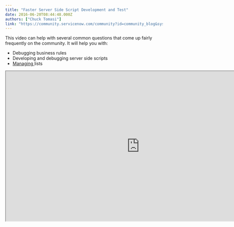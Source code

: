 ```yaml
---
title: "Faster Server Side Script Development and Test"
date: 2016-06-20T08:44:48.000Z
authors: ["Chuck Tomasi"]
link: "https://community.servicenow.com/community?id=community_blog&sys_id=736ceea1dbd0dbc01dcaf3231f961908"
---
```

<p>This video can help with several common questions that come up fairly frequently on the community. It will help you with:</p><ul><li>Debugging business rules</li><li>Developing and debugging server side scripts</li><li><a title="mmunity.servicenow.com/people/ctomasi/blog/2012/03/10/2189" href="/community?id=community_blog&sys_id=a84daee5dbd0dbc01dcaf3231f96198e">Managing </a>lists</li></ul><p></p><p><iframe src="https://youtube.com/embed/6hYa5LSvrpE" width="853" height="480"/></p><p></p><p>Referenced material:</p><p><a href="http://wiki.servicenow.com/index.php?title=Business_Rules" title="http://wiki.servicenow.com/index.php?title=Business_Rules">Business Rules - ServiceNow Wiki</a></p><p><a href="http://wiki.servicenow.com/index.php?title=Business_Rules_Best_Practices" title="http://wiki.servicenow.com/index.php?title=Business_Rules_Best_Practices">Business Rules Best Practices - ServiceNow Wiki</a></p><p><a title="TechNow Episode List" __default_attr="5615" __jive_macro_name="blogpost" class="jive_macro jive_macro_blogpost" data-orig-content="TechNow Episode List" data-renderedposition="691.0084838867188_7.997159004211426_157_16" href="/community?id=community_blog&sys_id=4d6eaeaddbd0dbc01dcaf3231f961964">TechNow Episode List</a></p><p><a title="Managing Glide Lists" __default_attr="2189" __jive_macro_name="blogpost" class="jive_macro jive_macro_blogpost" data-orig-content="Managing Glide Lists" data-renderedposition="711.9176025390625_7.997159004211426_150_16" href="/community?id=community_blog&sys_id=a84daee5dbd0dbc01dcaf3231f96198e">Managing Glide Lists</a></p>